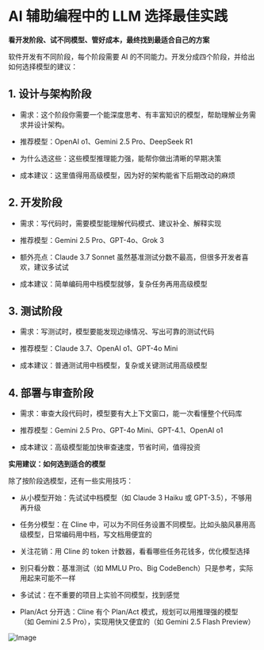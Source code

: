 # AI 辅助编程中的 LLM 选择最佳实践

**看开发阶段、试不同模型、管好成本，最终找到最适合自己的方案**

软件开发有不同阶段，每个阶段需要 AI 的不同能力。开发分成四个阶段，并给出如何选择模型的建议：



## 1. 设计与架构阶段

- 需求：这个阶段你需要一个能深度思考、有丰富知识的模型，帮助理解业务需求并设计架构。

- 推荐模型：OpenAI o1、Gemini 2.5 Pro、DeepSeek R1

- 为什么选这些：这些模型推理能力强，能帮你做出清晰的早期决策

- 成本建议：这里值得用高级模型，因为好的架构能省下后期改动的麻烦


## 2. 开发阶段

- 需求：写代码时，需要模型能理解代码模式、建议补全、解释实现

- 推荐模型：Gemini 2.5 Pro、GPT-4o、Grok 3

- 额外亮点：Claude 3.7 Sonnet 虽然基准测试分数不最高，但很多开发者喜欢，建议多试试

- 成本建议：简单编码用中档模型就够，复杂任务再用高级模型



## 3. 测试阶段

- 需求：写测试时，模型要能发现边缘情况、写出可靠的测试代码

- 推荐模型：Claude 3.7、OpenAI o1、GPT-4o Mini

- 成本建议：普通测试用中档模型，复杂或关键测试用高级模型


## 4. 部署与审查阶段

- 需求：审查大段代码时，模型要有大上下文窗口，能一次看懂整个代码库

- 推荐模型：Gemini 2.5 Pro、GPT-4o Mini、GPT-4.1、OpenAI o1

- 成本建议：高级模型能加快审查速度，节省时间，值得投资



**实用建议：如何选到适合的模型**

除了按阶段选模型，还有一些实用技巧：

- 从小模型开始：先试试中档模型（如 Claude 3 Haiku 或 GPT-3.5），不够用再升级

- 任务分模型：在 Cline 中，可以为不同任务设置不同模型。比如头脑风暴用高级模型，日常编码用中档，写文档用便宜的

- 关注花销：用 Cline 的 token 计数器，看看哪些任务花钱多，优化模型选择

- 别只看分数：基准测试（如 MMLU Pro、Big CodeBench）只是参考，实际用起来可能不一样

- 多试试：在不重要的项目上实验不同模型，找到感觉

- Plan/Act 分开选：Cline 有个 Plan/Act 模式，规划可以用推理强的模型（如 Gemini 2.5 Pro），实现用快又便宜的（如 Gemini 2.5 Flash Preview）

![Image](https://github.com/user-attachments/assets/71dda563-29c3-4ed0-8fd0-93aa8b23faad)